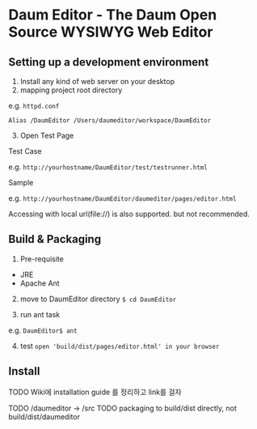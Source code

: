 Daum Editor - The Daum Open Source WYSIWYG Web Editor
======================================================


Setting up a development environment
------------------------------------
1. Install any kind of web server on your desktop
2. mapping project root directory

e.g. `httpd.conf`

`Alias /DaumEditor /Users/daumeditor/workspace/DaumEditor`

3. Open Test Page

Test Case

e.g. `http://yourhostname/DaumEditor/test/testrunner.html`

Sample

e.g. `http://yourhostname/DaumEditor/daumeditor/pages/editor.html`


Accessing with local url(file://) is also supported. but not recommended.


Build & Packaging
-----------------------------------------
1. Pre-requisite

* JRE
* Apache Ant

2. move to DaumEditor directory
`$ cd DaumEditor`

3. run ant task

e.g.
`DaumEditor$ ant`

4. test
`open 'build/dist/pages/editor.html' in your browser`

Install
------------------------------------------
TODO Wiki에 installation guide 를 정리하고 link를 걸자


TODO /daumeditor -> /src
TODO packaging to build/dist directly, not build/dist/daumeditor